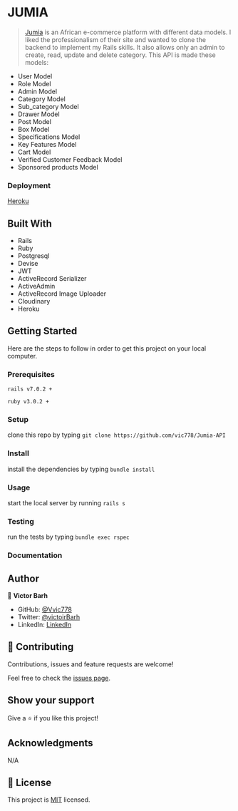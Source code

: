 # JUMIA

> [Jumia](https://www.jumia.com.ng/) is an African e-commerce platform with different data models. I liked the professionalism of their site and wanted to clone the backend to implement my Rails skills. It also allows only an admin to create, read, update and delete category. This API is made these models:

  - User Model
  - Role Model
  - Admin Model
  - Category Model
  - Sub_category Model
  - Drawer Model
  - Post Model
  - Box Model
  - Specifications Model
  - Key Features Model
  - Cart Model
  - Verified Customer Feedback Model
  - Sponsored products Model


### Deployment
[Heroku]()
## Built With

- Rails
- Ruby 
- Postgresql
- Devise
- JWT
- ActiveRecord Serializer
- ActiveAdmin
- ActiveRecord Image Uploader
- Cloudinary
- Heroku

## Getting Started

Here are the steps to follow in order to get this project on your local computer.

### Prerequisites

`rails v7.0.2 +`

`ruby v3.0.2 +`

### Setup

clone this repo by typing `git clone https://github.com/vic778/Jumia-API`

### Install

install the dependencies by typing `bundle install`

### Usage

start the local server by running `rails s`

### Testing

run the tests by typing `bundle exec rspec`


### Documentation


## Author

👤 **Victor Barh**

- GitHub: [@Vvic778](https://github.com/vic778)
- Twitter: [@victoirBarh](https://twitter.com/)
- LinkedIn: [LinkedIn](https://linkedin.com/in/victoir-barh)

## 🤝 Contributing

Contributions, issues and feature requests are welcome!

Feel free to check the [issues page](issues/).

## Show your support

Give a ⭐️ if you like this project!

## Acknowledgments

 N/A

## 📝 License

This project is [MIT](lic.url) licensed.

